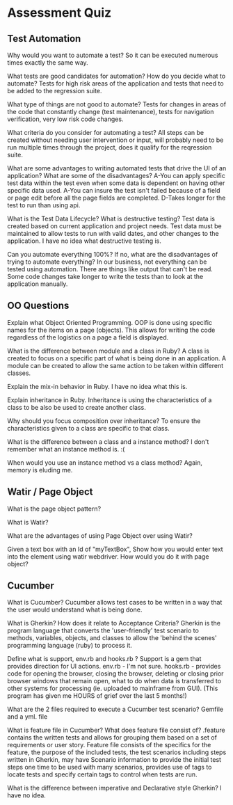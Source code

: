 # Assessment Quiz 
 
 ## Test Automation

Why would you want to automate a test?
 So it can be executed numerous times exactly the same way.

What tests are good candidates for automation? How do you decide what to automate?
 Tests for high risk areas of the application and tests that need to be added to the regression suite.

What type of things are not good to automate?
 Tests for changes in areas of the code that constantly change (test maintenance), tests for navigation verification, very low risk code changes.

What criteria do you consider for automating a test?
 All steps can be created without needing user intervention or input, will probably need to be run multiple times through the project, does it qualify for the reqression suite.

What are some advantages to writing automated tests that drive the UI of an application? What are some of the disadvantages?
 A-You can apply specific test data within the test even when some data is dependent on having other specific data used.
 A-You can insure the test isn't failed because of a field or page edit before all the page fields are completed.
 D-Takes longer for the test to run than using api.
 
What is the Test Data Lifecycle? What is destructive testing?
 Test data is created based on current application and project needs.
 Test data must be maintained to allow tests to run with valid dates, and other changes to the application.
 I have no idea what destructive testing is.

Can you automate everything 100%? If no, what are the disadvantages of trying to automate everything?
 In our business, not everything can be tested using automation.
 There are things like output that can't be read.
 Some code changes take longer to write the tests than to look at the application manually.


 ## OO Questions

Explain what Object Oriented Programming.
 OOP is done using specific names for the items on a page (objects). This allows for writing the code regardless of the logistics on a page a field is displayed.
  
 What is the difference between module and a class in Ruby?
  A class is created to focus on a specific part of what is being done in an application.
  A module can be created to allow the same action to be taken within different classes.

 Explain the mix-in behavior in Ruby.
  I have no idea what this is.

 Explain inheritance in Ruby.
  Inheritance is using the characteristics of a class to be also be used to create another class.

 Why should you focus composition over inheritance?
  To ensure the characteristics given to a class are specific to that class.
  
 What is the difference between a class and a instance method?
  I don't remember what an instance method is. :(

 When would you use an instance method vs a class method?
  Again, memory is eluding me.


 ## Watir / Page Object

What is the page object pattern? 

What is Watir?

What are the advantages of using Page Object over using Watir?

Given a text box with an Id of "myTextBox", Show how you would enter text into the element using watir webdriver. How would you do it with page object?


 ## Cucumber

What is Cucumber?
 Cucumber allows test cases to be written in a way that the user would understand what is being done.

 What is Gherkin? How does it relate to Acceptance Criteria?
  Gherkin is the program language that converts the 'user-friendly' test scenario to methods, variables, objects, and classes to allow the 'behind the scenes' programming language (ruby) to process it.

Define what is support, env.rb and hooks.rb ?
  Support is a gem that provides direction for UI actions.
  env.rb - I'm not sure.
  hooks.rb - provides code for opening the browser, closing the browser, deleting or closing prior browser windows that remain open, what to do when data is transferred to other systems for processing (ie. uploaded to mainframe from GUI). 
  (This program has given me HOURS of grief over the last 5 months!)

 What are the 2 files required to execute a Cucumber test scenario?
  Gemfile and a yml. file

What is feature file in Cucumber? What does feature file consist of?
 .feature contains the written tests and allows for grouping them based on a set of requirements or user story.
 Feature file consists of the specifics for the feature, the purpose of the included tests, the test scenarios including steps written in Gherkin,
 may have Scenario information to provide the initial test steps one time to be used with many scenarios, provides use of tags to locate tests and specify
 certain tags to control when tests are run.

 What is the difference between imperative and Declarative style Gherkin?
  I have no idea.

